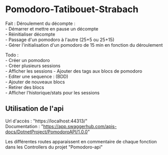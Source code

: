 # Pomodoro-Tatibouet-Strabach

Fait :
    Déroulement du décompte : <br>
        - Démarrer et mettre en pause un décompte <br>
        - Réinitialiser décompte <br>
        - Passage d'un pomodoro à l'autre (25+5 ou 25+15) <br>
        - Gérer l'initialisation d'un pomodoro de 15 min en fonction du déroulement <br>

Todo : <br>
    - Créer un pomodoro <br>
    - Créer plusieurs sessions <br>
    - Afficher les sessions
    - Ajouter des tags aux blocs de pomodoro <br>
    - Editer une sequence : (BDD) <br>
    - Ajouter de nouveaux blocs <br>
    - Retirer des blocs <br>
    - Afficher l'historique/stats pour les sessions <br>
    
## Utilisation de l'api

Url d'accès : "https://localhost:44313/" <br>
Documentation : "https://app.swaggerhub.com/apis-docs/DotnetProject/PomodoroAPI/1.0.0" <br>

Les différentes routes apparaissent en commentaire de chaque fonction dans les Controllers du projet "Pomodoro-api"
